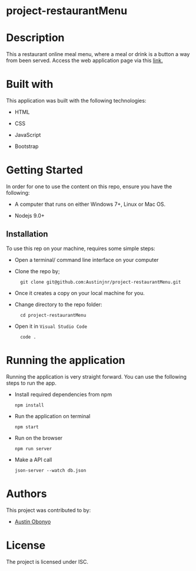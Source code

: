# project-restaurantMenu

# Description
This a restaurant online meal menu, where a meal or drink is a button a way from been served. 
Access the web application page via this <a href =" https://austinjnr.github.io/project-restaurantMenu/">link.</a>

# Built with 
This application was built with the following technologies:

- HTML

- CSS

- JavaScript

- Bootstrap


# Getting Started 
In order for one to use the content on this repo, ensure you have the following:

- A computer that runs on either Windows 7+, Linux or Mac OS.

- Nodejs 9.0+

## Installation 
To use this rep on your machine, requires some simple steps:
- Open a terminal/ command line interface on your computer
- Clone the repo by;

        git clone git@github.com:Austinjnr/project-restaurantMenu.git

- Once it creates a copy on your local machine for you.
- Change directory to the repo folder:

        cd project-restaurantMenu

- Open it in ``Visual Studio Code``

        code .

# Running the application
Running the application is very straight forward. You can use the following steps to run the app.

- Install required dependencies from npm

      npm install

- Run the application on terminal

      npm start

- Run on the browser

      npm run server

- Make a API call

      json-server --watch db.json

# Authors
This project was contributed to by:
- [Austin Obonyo](https://github.com/Austinjnr)

# License
The project is licensed under ISC.
